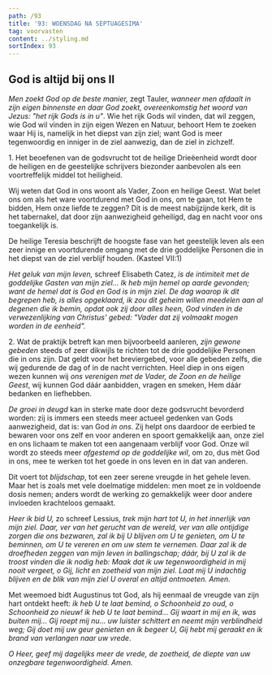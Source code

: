 ```yaml
---
path: /93
title: '93: WOENSDAG NA SEPTUAGESIMA'
tag: voorvasten
content: ../styling.md
sortIndex: 93
---
```


## God is altijd bij ons II

_Men zoekt God op de beste manier,_ zegt Tauler, _wanneer men afdaalt in zijn eigen binnenste en daar God zoekt, overeenkomstig het woord van Jezus: "het rijk Gods is in u"_. Wie het rijk Gods wil vinden, dat wil zeggen, wie God wil vinden in zijn eigen Wezen en Natuur, behoort Hem te zoeken waar Hij is, namelijk in het diepst van zijn ziel; want God is meer tegenwoordig en inniger in de ziel aanwezig, dan de ziel in zichzelf.

1\. Het beoefenen van de godsvrucht tot de heilige Drieëenheid wordt door de heiligen en de geestelijke schrijvers biezonder aanbevolen als een voortreffelijk middel tot heiligheid.

Wij weten dat God in ons woont als Vader, Zoon en heilige Geest. Wat belet ons om als het ware voortdurend met God in ons, om te gaan, tot Hem te bidden, Hem onze liefde te zeggen? Dit is de meest nabijzijnde kerk, dit is het tabernakel, dat door zijn aanwezigheid geheiligd, dag en nacht voor ons toegankelijk is.

De heilige Teresia beschrijft de hoogste fase van het geestelijk leven als een zeer innige en voortdurende omgang met de drie goddelijke Personen die in het diepst van de ziel verblijf houden.
(Kasteel VII:1)

_Het geluk van mijn leven,_ schreef Elisabeth Catez, _is de intimiteit met de goddelijke Gasten van mijn ziel... Ik heb mijn hemel op aarde gevonden; want de hemel dat is God en God is in mijn ziel. De dag waarop ik dit begrepen heb, is alles opgeklaard, ik zou dit geheim willen meedelen aan al degenen die ik bemin, opdat ook zij door alles heen, God vinden in de verwezenlijking van Christus' gebed: "Vader dat zij volmaakt mogen worden in de eenheid"._

2\. Wat de praktijk betreft kan men bijvoorbeeld aanleren, _zijn gewone gebeden_ steeds of zeer dikwijls te richten tot de drie goddelijke Personen die in ons zijn. Dat geldt voor het breviergebed, voor alle gebeden zelfs, die wij gedurende de dag of in de nacht verrichten. Heel diep in ons eigen wezen kunnen wij _ons verenigen met de Vader, de Zoon en de heilige Geest_, wij kunnen God dáár aanbidden, vragen en smeken, Hem dáár bedanken en liefhebben.

_De groei in deugd_ kan in sterke mate door deze godsvrucht bevorderd worden: zij is immers een steeds meer actueel gedenken van Gods aanwezigheid, dat is: van God _in ons_. Zij helpt ons daardoor de eerbied te bewaren voor ons zelf en voor anderen en spoort gemakkelijk aan, onze ziel en ons lichaam te maken tot een aangenaam verblijf voor God. Onze wil wordt zo steeds meer _afgestemd op de goddelijke wil_, om zo, dus mèt God in ons, mee te werken tot het goede in ons leven en in dat van anderen.

Dit voert tot _blijdschap_, tot een zeer serene vreugde in het gehele leven. Maar het is zoals met vele doelmatige middelen: men moet ze in voldoende dosis nemen; anders wordt de werking zo gemakkelijk weer door andere invloeden krachteloos gemaakt.

_Heer ik bid U,_ zo schreef Lessius, _trek mijn hart tot U, in het innerlijk van mijn ziel. Daar, ver van het gerucht van de wereld, ver van alle ontijdige zorgen die ons bezwaren, zal ik bij U blijven om U te genieten, om U te beminnen, om U te vereren en om uw stem te vernemen. Daar zal ik de droefheden zeggen van mijn leven in ballingschap; dáár, bij U zal ik de troost vinden die ik nodig heb: Maak dat ik uw tegenwoordigheid in mij nooit vergeet, o Gij, licht en zoetheid van mijn ziel. Laat mij U indachtig blijven en de blik van mijn ziel U overal en altijd ontmoeten. Amen._

Met weemoed bidt Augustinus tot God, als hij eenmaal de vreugde van zijn hart ontdekt heeft: _ik heb U te laat bemind, o Schoonheid zo oud, o Schoonheid zo nieuw! ik heb U te laat bemind... Gij waart in mij en ik, was buiten mij... Gij roept mij nu... uw luister schittert en neemt mijn verblindheid weg; Gij doet mij uw geur genieten en ik begeer U, Gij hebt mij geraakt en ik brand van verlangen naar uw vrede_.

_O Heer, geef mij dagelijks meer de vrede, de zoetheid, de diepte van uw onzegbare tegenwoordigheid. Amen._
